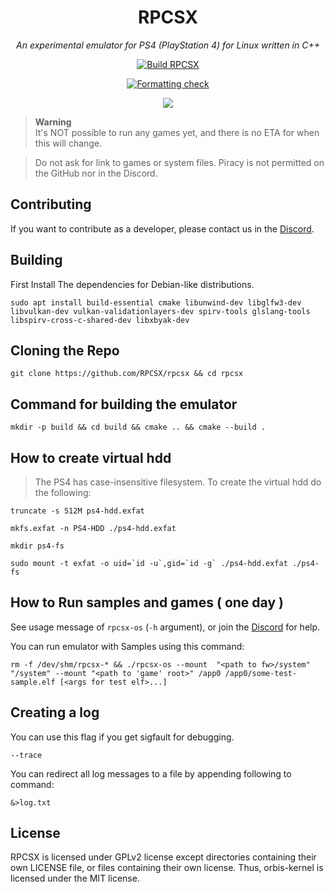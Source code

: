 <div align="center">
   
# RPCSX
*An experimental emulator for PS4 (PlayStation 4) for Linux written in C++*

[![Build RPCSX](../../../actions/workflows/rpcsx.yml/badge.svg)](../../../actions/workflows/rpcsx.yml)

[![Formatting check](../../../actions/workflows/format.yml/badge.svg)](../../../actions/workflows/format.yml)

[![](https://img.shields.io/discord/252023769500090368?color=5865F2&logo=discord&logoColor=white)](https://discord.gg/t6dzA4wUdG)

</div>

> **Warning** <br/>
> It's NOT possible to run any games yet, and there is no ETA for when this will change.

> Do not ask for link to games or system files. Piracy is not permitted on the GitHub nor in the Discord.


## Contributing

If you want to contribute as a developer, please contact us in the [Discord](https://discord.gg/t6dzA4wUdG).

## Building

First Install The dependencies for Debian-like distributions.
   
``sudo apt install build-essential cmake libunwind-dev libglfw3-dev libvulkan-dev vulkan-validationlayers-dev spirv-tools glslang-tools libspirv-cross-c-shared-dev libxbyak-dev``

## Cloning the Repo

``git clone https://github.com/RPCSX/rpcsx && cd rpcsx``
   
## Command for building the emulator
   
`mkdir -p build && cd build && cmake .. && cmake --build .`

## How to create virtual hdd

> The PS4 has case-insensitive filesystem. To create the virtual hdd do the following:
 
`truncate -s 512M ps4-hdd.exfat`

`mkfs.exfat -n PS4-HDD ./ps4-hdd.exfat`

`mkdir ps4-fs`

``sudo mount -t exfat -o uid=`id -u`,gid=`id -g` ./ps4-hdd.exfat ./ps4-fs``

## How to Run samples and games ( one day )
   
See usage message of `rpcsx-os` (`-h` argument), or join the [Discord](https://discord.gg/t6dzA4wUdG) for help.

You can run emulator with Samples using this command:
   
`rm -f /dev/shm/rpcsx-* && ./rpcsx-os --mount  "<path to fw>/system" "/system" --mount "<path to 'game' root>" /app0 /app0/some-test-sample.elf [<args for test elf>...]`

## Creating a log

You can use this flag if you get sigfault for debugging.
    
`--trace` 
    
You can redirect all log messages to a file by appending following to command:

`&>log.txt`
      


## License

RPCSX is licensed under GPLv2 license except directories containing their own LICENSE file, or files containing their own license.
Thus, orbis-kernel is licensed under the MIT license.

